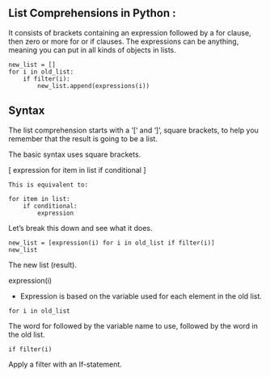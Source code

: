 ## List Comprehensions in Python :

It consists of brackets containing an expression followed by a for clause, then
zero or more for or if clauses. The expressions can be anything, meaning you can
put in all kinds of objects in lists.

```
new_list = []
for i in old_list:
    if filter(i):
        new_list.append(expressions(i))
```

## Syntax
The list comprehension starts with a ‘[‘ and ‘]’, square brackets, to help you remember that the
result is going to be a list.

The basic syntax uses square brackets.

[ expression for item in list if conditional ]
```
This is equivalent to:

for item in list:
    if conditional:
        expression
```
Let’s break this down and see what it does.

 ```     
new_list = [expression(i) for i in old_list if filter(i)]
new_list
```
The new list (result).

expression(i)

- Expression is based on the variable used for each element in the old list.
```
for i in old_list
```
The word for followed by the variable name to use, followed by the word in the
old list.

```
if filter(i)
```
Apply a filter with an If-statement.